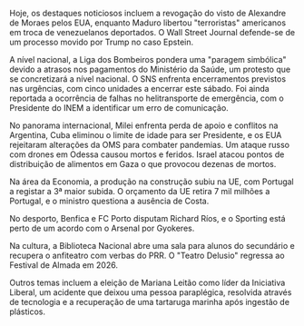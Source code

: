 Hoje, os destaques noticiosos incluem a revogação do visto de Alexandre de Moraes pelos EUA, enquanto Maduro libertou "terroristas" americanos em troca de venezuelanos deportados. O Wall Street Journal defende-se de um processo movido por Trump no caso Epstein.

A nível nacional, a Liga dos Bombeiros pondera uma "paragem simbólica" devido a atrasos nos pagamentos do Ministério da Saúde, um protesto que se concretizará a nível nacional. O SNS enfrenta encerramentos previstos nas urgências, com cinco unidades a encerrar este sábado. Foi ainda reportada a ocorrência de falhas no helitransporte de emergência, com o Presidente do INEM a identificar um erro de comunicação.

No panorama internacional, Milei enfrenta perda de apoio e conflitos na Argentina, Cuba eliminou o limite de idade para ser Presidente, e os EUA rejeitaram alterações da OMS para combater pandemias. Um ataque russo com drones em Odessa causou mortos e feridos. Israel atacou pontos de distribuição de alimentos em Gaza o que provocou dezenas de mortos.

Na área da Economia, a produção na construção subiu na UE, com Portugal a registar a 3ª maior subida. O orçamento da UE retira 7 mil milhões a Portugal, e o ministro questiona a ausência de Costa.

No desporto, Benfica e FC Porto disputam Richard Ríos, e o Sporting está perto de um acordo com o Arsenal por Gyokeres.

Na cultura, a Biblioteca Nacional abre uma sala para alunos do secundário e recupera o anfiteatro com verbas do PRR. O "Teatro Delusio" regressa ao Festival de Almada em 2026.

Outros temas incluem a eleição de Mariana Leitão como líder da Iniciativa Liberal, um acidente que deixou uma pessoa paraplégica, resolvida através de tecnologia e a recuperação de uma tartaruga marinha após ingestão de plásticos.